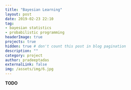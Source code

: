 ```yaml
---
title: "Bayesian Learning"
layout: post
date: 2019-02-23 22:10
tag:
- bayesian statistics
- probabilistic programming
headerImage: true
projects: true
hidden: true # don't count this post in blog pagination
description: ""
category: project
author: pradeeptadas
externalLink: false
img: /assets/img/6.jpg
---
```



**TODO**

